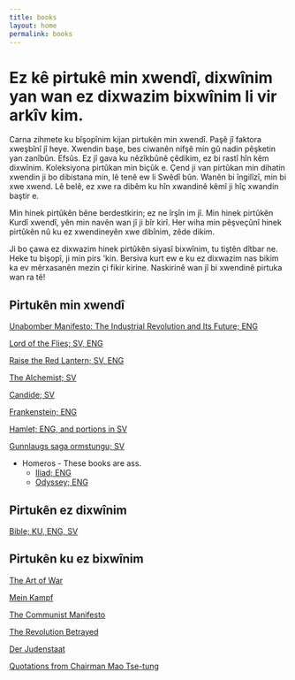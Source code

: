 ```yaml
---
title: books
layout: home
permalink: books
---
```


# Ez kê pirtukê min xwendî, dixwînim yan wan ez dixwazim bixwînim li vir arkîv kim.

Carna zihmete ku bîşopînim kijan pirtukên min xwendî. Paşê jî faktora xweşbînî jî heye. Xwendin başe, bes ciwanên nifşê min gû nadin pêşketin yan zanîbûn. Efsûs. Ez jî gava ku nêzîkbûnê çêdikim, ez bi rastî hîn kêm dixwînim. Koleksiyona pirtûkan min biçûk e. Çend ji van pirtûkan min dihatin xwendin ji bo dibistana min, lê tenê ew li Swêdî bûn. Wanên bi îngilîzî, min bi xwe xwend. Lê belê, ez xwe ra dibêm ku hîn xwandinê kêmî ji hîç xwandin baştir e.

Min hinek pirtûkên bêne berdestkirin; ez ne îrşîn im jî. Min hinek pirtûkên Kurdî xwendî, yên min navên wan jî ji bîr kirî. Her wiha min pêşveçûnî hinek pirtûkên nû ku ez xwendineyên xwe dibînim, zêde dikim.

Ji bo çawa ez dixwazim hinek pirtûkên siyasî bixwînim, tu tiştên dîtbar ne. Heke tu bişopî, ji min pirs 'kin. Bersiva kurt ew e ku ez dixwazim nas bikim ka ev mêrxasanên mezin çi fikir kirine. Naskirinê wan jî bi xwendinê pirtuka wan ra tê!

## Pirtukên min xwendî

[Unabomber Manifesto: The Industrial Revolution and Its Future; ENG](https://https://en.wikipedia.org/wiki/Industrial_Society_and_Its_Future)

[Lord of the Flies; SV, ENG](https://en.wikipedia.org/wiki/Lord_of_the_Flies)

[Raise the Red Lantern; SV, ENG](https://en.wikipedia.org/wiki/Raise_the_Red_Lantern_(novella))

[The Alchemist; SV](https://en.wikipedia.org/wiki/The_Alchemist_(novel))

[Candide; SV](https://en.wikipedia.org/wiki/Candide)

[Frankenstein; ENG](https://en.wikipedia.org/wiki/Frankenstein)

[Hamlet; ENG, and portions in SV](https://en.wikipedia.org/wiki/Hamlet)

[Gunnlaugs saga ormstungu; SV](https://en.wikipedia.org/wiki/Gunnlaugs_saga_ormstungu)

- Homeros - These books are ass.
  - [Iliad; ENG](https://en.wikipedia.org/wiki/Iliad)
  - [Odyssey; ENG](https://en.wikipedia.org/wiki/Odyssey)

## Pirtukên ez dixwînim

[Bible; KU, ENG, SV](https://en.wikipedia.org/wiki/Bible)

## Pirtukên ku ez bixwînim

[The Art of War](https://en.wikipedia.org/wiki/The_Art_of_War)

[Mein Kampf](https://en.wikipedia.org/wiki/Mein_Kampf)

[The Communist Manifesto](https://en.wikipedia.org/wiki/The_Communist_Manifesto)

[The Revolution Betrayed](https://en.wikipedia.org/wiki/The_Revolution_Betrayed)

[Der Judenstaat](https://en.wikipedia.org/wiki/Der_Judenstaat)

[Quotations from Chairman Mao Tse-tung](https://en.wikipedia.org/wiki/Quotations_from_Chairman_Mao_Tse-tung)
